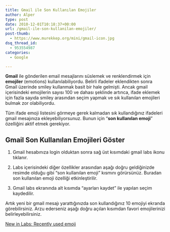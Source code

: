 ```yaml
---
title: Gmail ile Son Kullanılan Emojiler
author: Alper
type: post
date: 2010-12-01T10:18:37+00:00
url: /gmail-ile-son-kullanilan-emojiler/
post-thumb:
  - https://www.murekkep.org/mini/gmail-icon.jpg
dsq_thread_id:
  - 953554987
categories:
  - Google

---
```

**Gmail** ile gönderilen email mesajlarını süslemek ve renklendirmek için **emojiler** (emotions) kullanılabiliyordu. Belirli ifadeler eklendikten sonra Gmail üzerinde smiley kullanmak basit bir hale gelmişti. Ancak gmail içerisindeki emojilerin sayısı 100 ve dahası şeklinde artınca, ifade eklemek için fazla sayıda smiley arasından seçim yapmak ve sık kullanılan emojileri bulmak zor olabiliyordu. 

Tüm ifade emoji listesini görmeye gerek kalmadan sık kullandığınız ifadeleri gmail mesajınıza ekleyebiliyorsunuz. Bunun için &#8220;**son kullanılan emoji**&#8221; özelliğini aktif etmek gerekiyor. 

## Gmail Son Kullanılan Emojileri Göster

1. Gmail hesabınıza login olduktan sonra sağ üst kısımdaki gmail labs ikonu tıklanır. 

2. Labs içerisindeki diğer özellikler arasından aşağı doğru geldiğinizde resimde olduğu gibi &#8220;son kullanılan emoji&#8221; kısmını görürsünüz. Buradan son kullanılan emoji özelliği etkinleştirilir. 

3. Gmail labs ekranında alt kısımda &#8220;ayarları kaydet&#8221; ile yapılan seçim kaydedilir. 

Artık yeni bir gmail mesajı yarattığınızda son kullandığınız 10 emojiyi ekranda görebilirsiniz. Arzu ederseniz aşağı doğru açılan kısımdan favori emojilerinizi belirleyebilirsiniz. 

<a href="https://gmailblog.blogspot.com/2010/11/new-in-labs-recently-used-emoji.html" target="_blank">New in Labs: Recently used emoji</a>